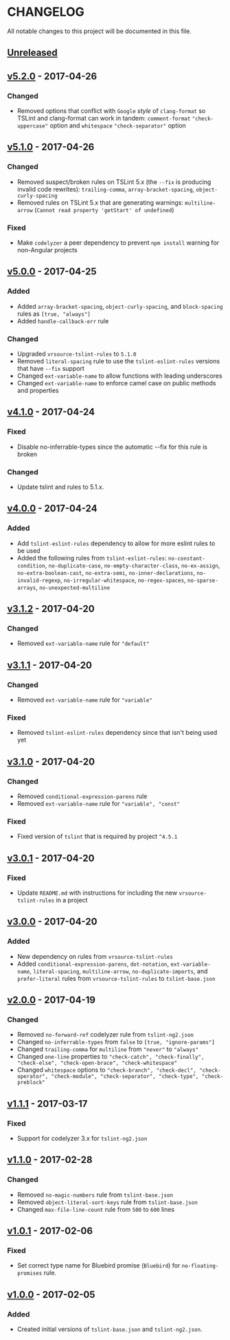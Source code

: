 # CHANGELOG
All notable changes to this project will be documented in this file.

## [Unreleased][unreleased]

## [v5.2.0] - 2017-04-26
### Changed
- Removed options that conflict with `Google` _style_ of `clang-format` so TSLint and clang-format can work in tandem: `comment-format` `"check-uppercase"` option and `whitespace` `"check-separator"` option

## [v5.1.0] - 2017-04-26
### Changed
- Removed suspect/broken rules on TSLint 5.x (the `--fix` is producing invalid code rewrites): `trailing-comma`, `array-bracket-spacing`, `object-curly-spacing`
- Removed rules on TSLint 5.x that are generating warnings: `multiline-arrow` (`Cannot read property 'getStart' of undefined`)

### Fixed
- Make `codelyzer` a peer dependency to prevent `npm install` warning for non-Angular projects

## [v5.0.0] - 2017-04-25
### Added
- Added `array-bracket-spacing`, `object-curly-spacing`, and `block-spacing` rules as `[true, "always"]`
- Added `handle-callback-err` rule

### Changed
- Upgraded `vrsource-tslint-rules` to `5.1.0`
- Removed `literal-spacing` rule to use the `tslint-eslint-rules` versions that have `--fix` support
- Changed `ext-variable-name` to allow functions with leading underscores
- Changed `ext-variable-name` to enforce camel case on public methods and properties

## [v4.1.0] - 2017-04-24
### Fixed
- Disable no-inferrable-types since the automatic --fix for this rule is broken

### Changed
- Update tslint and rules to 5.1.x.

## [v4.0.0] - 2017-04-24
### Added
- Add `tslint-eslint-rules` dependency to allow for more eslint rules to be used
- Added the following rules from `tslint-eslint-rules`: `no-constant-condition`, `no-duplicate-case`, `no-empty-character-class`, `no-ex-assign`, `no-extra-boolean-cast`, `no-extra-semi`, `no-inner-declarations`, `no-invalid-regexp`, `no-irregular-whitespace`, `no-regex-spaces`, `no-sparse-arrays`, `no-unexpected-multiline`

## [v3.1.2] - 2017-04-20
### Changed
- Removed `ext-variable-name` rule for `"default"`

## [v3.1.1] - 2017-04-20
### Changed
- Removed `ext-variable-name` rule for `"variable"`

### Fixed
- Removed `tslint-eslint-rules` dependency since that isn't being used yet

## [v3.1.0] - 2017-04-20
### Changed
- Removed `conditional-expression-parens` rule
- Removed `ext-variable-name` rule for `"variable", "const"`

### Fixed
- Fixed version of `tslint` that is required by project `^4.5.1`

## [v3.0.1] - 2017-04-20
### Fixed
- Update `README.md` with instructions for including the new `vrsource-tslint-rules` in a project

## [v3.0.0] - 2017-04-20
### Added
- New dependency on rules from `vrsource-tslint-rules`
- Added `conditional-expression-parens`, `dot-notation`, `ext-variable-name`, `literal-spacing`, `multiline-arrow`, `no-duplicate-imports`, and `prefer-literal` rules from `vrsource-tslint-rules` to `tslint-base.json`

## [v2.0.0] - 2017-04-19
### Changed
- Removed `no-forward-ref` codelyzer rule from `tslint-ng2.json`
- Changed `no-inferrable-types` from `false` to `[true, "ignore-params"]`
- Changed `trailing-comma` for `multiline` from `"never"` to `"always"`
- Changed `one-line` properties to `"check-catch", "check-finally", "check-else", "check-open-brace", "check-whitespace"`
- Changed `whitespace` options to `"check-branch", "check-decl", "check-operator", "check-module", "check-separator", "check-type", "check-preblock"`

## [v1.1.1] - 2017-03-17
### Fixed
- Support for codelyzer 3.x for `tslint-ng2.json`

## [v1.1.0] - 2017-02-28
### Changed
- Removed `no-magic-numbers` rule from `tslint-base.json`
- Removed `object-literal-sort-keys` rule from `tslint-base.json`
- Changed `max-file-line-count` rule from `500` to `600` lines

## [v1.0.1] - 2017-02-06
### Fixed
- Set correct type name for Bluebird promise (`Bluebird`) for `no-floating-promises` rule.

## [v1.0.0] - 2017-02-05
### Added
- Created initial versions of `tslint-base.json` and `tslint-ng2.json`.

[unreleased]: https://github.com/codeschool/cs-tslint-rules/compare/v5.2.0...HEAD
[v5.2.0]: https://github.com/codeschool/cs-tslint-rules/compare/v5.1.0...v5.2.0
[v5.1.0]: https://github.com/codeschool/cs-tslint-rules/compare/v5.0.0...v5.1.0
[v5.0.0]: https://github.com/codeschool/cs-tslint-rules/compare/v4.1.0...v5.0.0
[v4.1.0]: https://github.com/codeschool/cs-tslint-rules/compare/v4.0.0...v4.1.0
[v4.0.0]: https://github.com/codeschool/cs-tslint-rules/compare/v3.1.2...v4.0.0
[v3.1.2]: https://github.com/codeschool/cs-tslint-rules/compare/v3.1.1...v3.1.2
[v3.1.1]: https://github.com/codeschool/cs-tslint-rules/compare/v3.1.0...v3.1.1
[v3.1.0]: https://github.com/codeschool/cs-tslint-rules/compare/v3.0.1...v3.1.0
[v3.0.1]: https://github.com/codeschool/cs-tslint-rules/compare/v3.0.0...v3.0.1
[v3.0.0]: https://github.com/codeschool/cs-tslint-rules/compare/v2.0.0...v3.0.0
[v2.0.0]: https://github.com/codeschool/cs-tslint-rules/compare/v1.1.1...v2.0.0
[v1.1.1]: https://github.com/codeschool/cs-tslint-rules/compare/v1.1.0...v1.1.1
[v1.1.0]: https://github.com/codeschool/cs-tslint-rules/compare/v1.0.1...v1.1.0
[v1.0.1]: https://github.com/codeschool/cs-tslint-rules/compare/v1.0.0...v1.0.1
[v1.0.0]: https://github.com/codeschool/cs-tslint-rules/tree/v1.0.0
